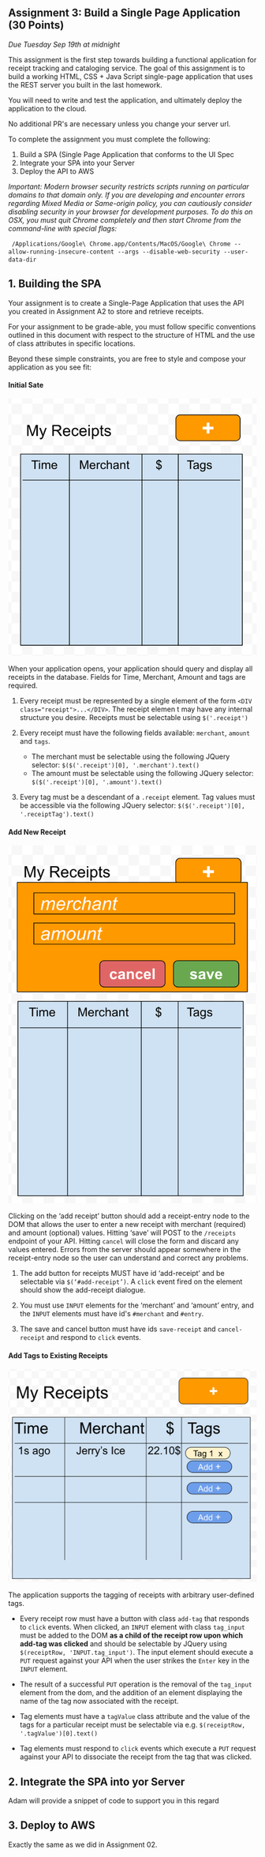Assignment 3: Build a Single Page Application (30 Points)
---
*Due Tuesday Sep 19th at midnight*

This assignment is the first step towards building a functional application for receipt
tracking and cataloging service.  The goal of this assignment
is to build a working HTML, CSS + Java Script single-page application that uses the
REST server you built in the last homework.

You will need to write and test the application, and ultimately deploy the application
to the cloud.

No additional PR's are necessary unless you change your server url.

To complete the assignment you must complete the following:
1. Build a SPA (Single Page Application that conforms to the UI Spec
2. Integrate your SPA into your Server
3. Deploy the API to AWS

*Important: Modern browser security restricts scripts running on particular
domains to that domain only.  If you are developing and encounter errors
regarding Mixed Media or Same-origin policy, you can cautiously consider
disabling security in your browser for development purposes.  To do this on OSX,
you must quit Chrome completely and then start Chrome from the command-line with special flags:*
```
 /Applications/Google\ Chrome.app/Contents/MacOS/Google\ Chrome --allow-running-insecure-content --args --disable-web-security --user-data-dir
```

## 1. Building the SPA
Your assignment is to create a Single-Page Application that uses the API you
created in Assignment A2 to store and retrieve receipts.

For your assignment to be grade-able, you must follow specific conventions outlined
in this document with respect to the structure of HTML and the use of class attributes in specific locations.

Beyond these simple constraints, you are free to style and compose your application as you see fit:

#### Initial Sate
![](is.png)

When your application opens, your application should query and display all receipts in the database.  Fields for Time, Merchant, Amount and tags are required.

1. Every receipt must be represented by a single element of the form `<DIV class="receipt">...</DIV>`.  The receipt elemen
t may have any internal structure you desire.  Receipts must be selectable using `$('.receipt')`

2. Every receipt must have the following fields available: `merchant`, `amount` and `tags`.
   * The merchant must be selectable using the following JQuery selector: `$($('.receipt')[0], '.merchant').text()`
   * The amount must be selectable using the following JQuery selector: `$($('.receipt')[0], '.amount').text()`

3. Every tag must be a descendant of a `.receipt` element.  Tag values must be accessible via the following JQuery selector: `$($('.receipt')[0], '.receiptTag').text()`


#### Add New Receipt
![](ar.png)

Clicking on the ‘add receipt’ button should add a receipt-entry node to the DOM that allows the user to enter a new receipt with merchant (required) and amount (optional) values.  Hitting ‘save’ will POST to the `/receipts` endpoint of your API.  Hitting `cancel` will close the form and discard any values entered.  Errors from the server should appear somewhere in the receipt-entry node so the user can understand and correct any problems.

1. The add button for receipts MUST have id ‘add-receipt’ and be selectable via `$(‘#add-receipt’)`.  A `click` event
fired on the element should show the add-receipt dialogue.

2. You must use `INPUT` elements for the ‘merchant’ and ‘amount’ entry, and the `INPUT` elements must have id's `#merchant` and `#entry`.

3. The save and cancel button must have ids `save-receipt` and `cancel-receipt` and respond to `click` events.


#### Add Tags to Existing Receipts
![](at.png)

The application supports the tagging of receipts with arbitrary user-defined tags.

* Every receipt row must have a button with class `add-tag` that responds to `click` events.  When clicked, an `INPUT` element with class `tag_input` must be added to the DOM **as a child of the receipt row upon which add-tag was clicked** and should be selectable by JQuery using `$(receiptRow, 'INPUT.tag_input')`.  The input element should execute a `PUT` request against your API when the user strikes the `Enter` key in the `INPUT` element.

* The result of a successful `PUT` operation is the removal of the `tag_input` element from the dom, and the addition of an element displaying the name of the tag now associated with the receipt.

* Tag elements must have a `tagValue` class attribute and the value of the tags for a particular receipt must be selectable via e.g. `$(receiptRow, '.tagValue')[0].text()`

* Tag elements must respond to `click` events which execute a `PUT` request against your API to dissociate the receipt from the tag that was clicked.

## 2. Integrate the SPA into yor Server
Adam will provide a snippet of code to support you in this regard

## 3. Deploy to AWS
Exactly the same as we did in Assignment 02.
